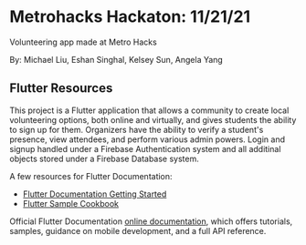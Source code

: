 # Metrohacks Hackaton: 11/21/21

Volunteering app made at Metro Hacks

By: Michael Liu, Eshan Singhal, Kelsey Sun, Angela Yang

## Flutter Resources

This project is a Flutter application that allows a community to create local volunteering options, both online and virtually, and gives students the ability to sign up for them. Organizers have the ability to verify a student's presence, view attendees, and perform various admin powers. Login and signup handled under a Firebase Authentication system and all additinal objects stored under a Firebase Database system. 

A few resources for Flutter Documentation: 
- [Flutter Documentation Getting Started](https://flutter.dev/docs/get-started/codelab)
- [Flutter Sample Cookbook](https://flutter.dev/docs/cookbook)

Official Flutter Documentation
[online documentation](https://flutter.dev/docs), which offers tutorials,
samples, guidance on mobile development, and a full API reference.
